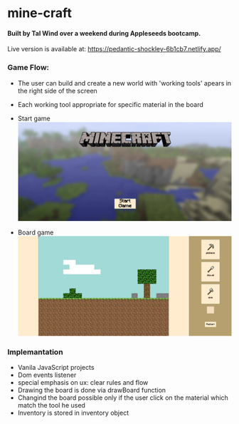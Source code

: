 # mine-craft
#### Built by Tal Wind over a weekend during Appleseeds bootcamp.
Live version is available at: https://pedantic-shockley-6b1cb7.netlify.app/

### Game Flow:
* The user can build and create a new world with 'working tools' apears in the right side of the screen
* Each working tool appropriate for specific material in the board

* Start game
![Start game screenshot](https://github.com/talwind1/mine-craft/blob/main/Images/minecraft.jpg)
* Board game
![Board game screenshot](https://github.com/talwind1/mine-craft/blob/main/Images/board.jpg)

### Implemantation
* Vanila JavaScript projects
* Dom events listener
* special emphasis on ux: clear rules and flow
* Drawing the board is done via drawBoard function
* Changind the board possible only if the user click on the material which match the tool he used
* Inventory is stored in inventory object
